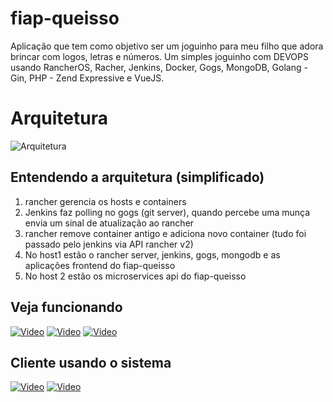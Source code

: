# fiap-queisso

Aplicação que tem como objetivo ser um joguinho para meu filho que adora brincar com logos, letras e números. Um simples joguinho com DEVOPS usando RancherOS, Racher, Jenkins, Docker, Gogs, MongoDB, Golang - Gin, PHP - Zend Expressive e VueJS.

# Arquitetura

![Arquitetura](https://raw.githubusercontent.com/dsaouda/fiap-queisso/master/docs/arquitetura.png)

## Entendendo a arquitetura (simplificado)

 1. rancher gerencia os hosts e containers
 2. Jenkins faz polling no gogs (git server), quando percebe uma munça envia um sinal de atualização ao rancher
 3. rancher remove container antigo e adiciona novo container (tudo foi passado pelo jenkins via API rancher v2)
 4. No host1 estão o rancher server, jenkins, gogs, mongodb e as aplicações frontend do fiap-queisso
 5. No host 2 estão os microservices api do fiap-queisso
 
 ## Veja funcionando
 
 [![Video](https://img.youtube.com/vi/u8OSpYwDPzQ/1.jpg)](https://www.youtube.com/watch?v=u8OSpYwDPzQ) 
 [![Video](https://img.youtube.com/vi/dM3TeF-gw9o/1.jpg)](https://www.youtube.com/watch?v=dM3TeF-gw9o) 
 [![Video](https://img.youtube.com/vi/KBkPIVhtmWM/1.jpg)](https://www.youtube.com/watch?v=KBkPIVhtmWM)
 
 ## Cliente usando o sistema
 
 [![Video](https://img.youtube.com/vi/UV8O1PpJBFw/1.jpg)](https://www.youtube.com/watch?v=UV8O1PpJBFw) 
 [![Video](https://img.youtube.com/vi/0yoVkc4-5yI/1.jpg)](https://www.youtube.com/watch?v=0yoVkc4-5yI)
